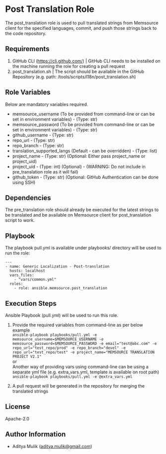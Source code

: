 Post Translation Role
=========

The post_translation role is used to pull translated strings from Memsource client for the specified languages, commit, and push those strings back to the code repository.

Requirements
------------

1. GitHub CLI (<https://cli.github.com/>) | GitHub CLI needs to be installed on the machine running the role for creating a pull request
2. post_translation.sh | The script should be available in the GitHub Repository (e.g. path: /tools/scripts/l18n/post_translation.sh)

Role Variables
--------------

Below are mandatory variables required.
- memsource_username (To be provided from command-line or can be set in environment variables) - (Type: str)
- memsource_password (To be provided from command-line or can be set in environment variables) - (Type: str)
- github_username - (Type: str)
- repo_url - (Type: str)
- repo_branch - (Type: str)
- translation_supported_langs (Default - can be overridden) - (Type: list)
- project_name - (Type: str) (Optional: Either pass project_name or project_uid)
- project_uid - (Type: int) (Optional) - (WARNING: Do not include in pre_translation role as it will
fail)
- github_token - (Type: str) (Optional: GitHub Authentication can be done using SSH)

Dependencies
------------

The pre_translation role should already be executed for the latest strings to be translated and be available on Memsource client for post_translation script to work.

Playbook
----------------

The playbook pull.yml is available under playbooks/ directory will be used to run the role:

    ---
    - name: Generic Localization - Post-translation
      hosts: localhost
      vars_files:
        - "vars/common.yml"
      roles:
        - role: ansible.memsource.post_translation

Execution Steps
---------------

Ansible Playbook (pull.yml) will be used to run this role.

1. Provide the required variables from command-line as per below example \
    ```ansible-playbook playbooks/pull.yml -e memsource_username=$MEMSOURCE_USERNAME -e memsource_password=$MEMSOURCE_PASSWORD -e email="test@abc.com" -e repo_url="test_repo/prod" -e repo_branch="devel" -e repo_url="test_repo/test" -e project_name="MEMSOURCE TRANSLATION PROJECT V2.1"``` \
    or \
    Another way of providing vars using command-line can be using a separate yml file (e.g. extra_vars.yml, template is available on root path) \
    ```ansible-playbook playbooks/pull.yml -e @extra_vars.yml```

2. A pull request will be generated in the repository for merging the translated strings

License
-------

Apache-2.0

Author Information
------------------
- Aditya Mulik (aditya.mulik@gmail.com)
